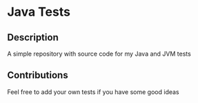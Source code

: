 # Java Tests

Description
-----------

A simple repository with source code for my Java and JVM tests

Contributions
-------------

Feel free to add your own tests if you have some good ideas
